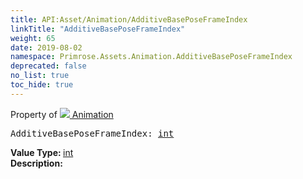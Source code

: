 ```yaml
---
title: API:Asset/Animation/AdditiveBasePoseFrameIndex
linkTitle: "AdditiveBasePoseFrameIndex"
weight: 65
date: 2019-08-02
namespace: Primrose.Assets.Animation.AdditiveBasePoseFrameIndex
deprecated: false
no_list: true
toc_hide: true
---
```

Property of <a href="/docs/api-reference/Class/Animation"><img src="/icons/silk/film.png"/>&nbsp;Animation</a>
<pre class="method-declaration">
AdditiveBasePoseFrameIndex: <a class="type" href="/docs/api-reference/System/Primitives#int32">int</a></pre>
<b>Value Type: </b>
<a class="type" href="/docs/api-reference/System/Primitives#int32">int</a>
<br/>
<b>Description: </b>